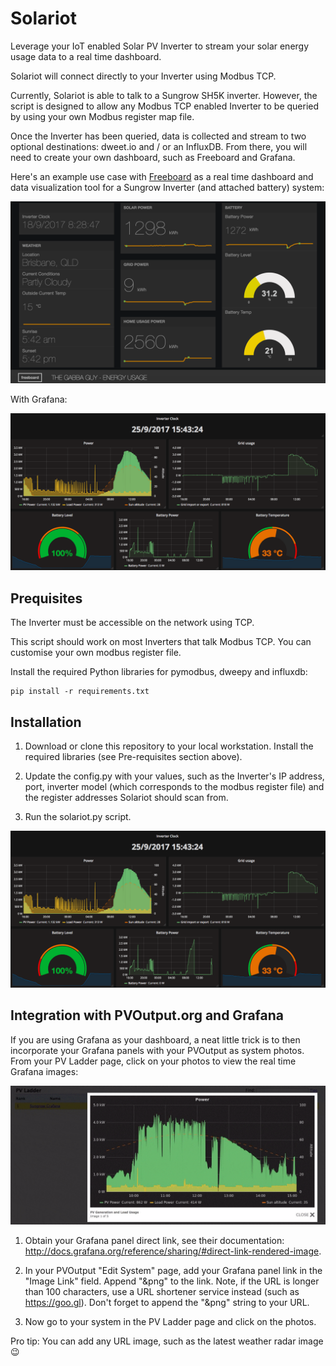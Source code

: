 # Solariot

Leverage your IoT enabled Solar PV Inverter to stream your solar energy usage
data to a real time dashboard.

Solariot will connect directly to your Inverter using Modbus TCP. 

Currently, Solariot is able to talk to a Sungrow SH5K inverter. However,
the script is designed to allow any Modbus TCP enabled Inverter to be queried by
using your own Modbus register map file.

Once the Inverter has been queried, data is collected and stream to two optional
destinations: dweet.io and / or an InfluxDB. From there, you will need to create
your own dashboard, such as Freeboard and Grafana. 

Here's an example use case with [Freeboard](https://freeboard.io/) as a real 
time dashboard and data visualization tool for a Sungrow Inverter (and attached
battery) system:

![alt tag](docs/freeboard-dashboard-solar-example.png)

With Grafana:

![alt tag](docs/influxdb-grafana-example.png)

## Prequisites

The Inverter must be accessible on the network using TCP.

This script should work on most Inverters that talk Modbus TCP. You can 
customise your own modbus register file.

Install the required Python libraries for pymodbus, dweepy and influxdb:

```
pip install -r requirements.txt
```

## Installation

1. Download or clone this repository to your local workstation. Install the 
required libraries (see Pre-requisites section above).

2. Update the config.py with your values, such as the Inverter's IP address, 
port, inverter model (which corresponds to the modbus register file) and the
register addresses Solariot should scan from.

3. Run the solariot.py script.

![alt tag](docs/influxdb-grafana-example.png)

## Integration with PVOutput.org and Grafana

If you are using Grafana as your dashboard, a neat little trick is to then
incorporate your Grafana panels with your PVOutput as system photos. From your
PV Ladder page, click on your photos to view the real time Grafana images: 

![alt tag](docs/animated-pvoutout-grafana-integration.gif)

1. Obtain your Grafana panel direct link, see their documentation: <http://docs.grafana.org/reference/sharing/#direct-link-rendered-image>.

2. In your PVOutput "Edit System" page, add your Grafana panel link in the 
"Image Link" field. Append "&png" to the link. Note, if the URL is longer than 
100 characters, use a URL shortener service instead (such as <https://goo.gl>).
Don't forget to append the "&png" string to your URL.

3. Now go to your system in the PV Ladder page and click on the photos.

Pro tip: You can add any URL image, such as the latest weather radar image 
:wink:
